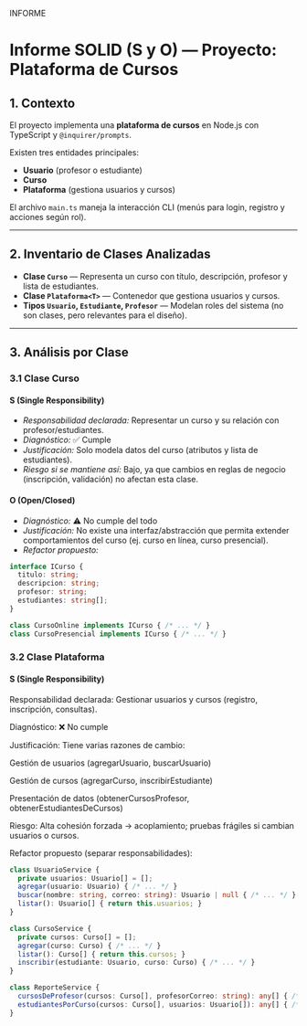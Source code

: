 INFORME 
# Informe SOLID (S y O) — Proyecto: Plataforma de Cursos

## 1. Contexto
El proyecto implementa una **plataforma de cursos** en Node.js con TypeScript y `@inquirer/prompts`.

Existen tres entidades principales:
- **Usuario** (profesor o estudiante)
- **Curso**
- **Plataforma** (gestiona usuarios y cursos)

El archivo `main.ts` maneja la interacción CLI (menús para login, registro y acciones según rol).

---

## 2. Inventario de Clases Analizadas
- **Clase `Curso`** — Representa un curso con título, descripción, profesor y lista de estudiantes.  
- **Clase `Plataforma<T>`** — Contenedor que gestiona usuarios y cursos.  
- **Tipos `Usuario`, `Estudiante`, `Profesor`** — Modelan roles del sistema (no son clases, pero relevantes para el diseño).  

---
## 3. Análisis por Clase

### 3.1 Clase Curso

#### S (Single Responsibility)
- *Responsabilidad declarada:* Representar un curso y su relación con profesor/estudiantes.  
- *Diagnóstico:* ✅ Cumple  
- *Justificación:* Solo modela datos del curso (atributos y lista de estudiantes).  
- *Riesgo si se mantiene así:* Bajo, ya que cambios en reglas de negocio (inscripción, validación) no afectan esta clase.  

#### O (Open/Closed)
- *Diagnóstico:* ⚠️ No cumple del todo  
- *Justificación:* No existe una interfaz/abstracción que permita extender comportamientos del curso (ej. curso en línea, curso presencial).  
- *Refactor propuesto:*

```ts
interface ICurso {
  titulo: string;
  descripcion: string;
  profesor: string;
  estudiantes: string[];
}

class CursoOnline implements ICurso { /* ... */ }
class CursoPresencial implements ICurso { /* ... */ }
```
### 3.2 Clase Plataforma<T>
#### S (Single Responsibility)

Responsabilidad declarada: Gestionar usuarios y cursos (registro, inscripción, consultas).

Diagnóstico: ❌ No cumple

Justificación: Tiene varias razones de cambio:

Gestión de usuarios (agregarUsuario, buscarUsuario)

Gestión de cursos (agregarCurso, inscribirEstudiante)

Presentación de datos (obtenerCursosProfesor, obtenerEstudiantesDeCursos)

Riesgo: Alta cohesión forzada → acoplamiento; pruebas frágiles si cambian usuarios o cursos.

Refactor propuesto (separar responsabilidades):
```ts
class UsuarioService {
  private usuarios: Usuario[] = [];
  agregar(usuario: Usuario) { /* ... */ }
  buscar(nombre: string, correo: string): Usuario | null { /* ... */ }
  listar(): Usuario[] { return this.usuarios; }
}

class CursoService {
  private cursos: Curso[] = [];
  agregar(curso: Curso) { /* ... */ }
  listar(): Curso[] { return this.cursos; }
  inscribir(estudiante: Usuario, curso: Curso) { /* ... */ }
}

class ReporteService {
  cursosDeProfesor(cursos: Curso[], profesorCorreo: string): any[] { /* ... */ }
  estudiantesPorCurso(cursos: Curso[], usuarios: Usuario[]): any[] { /* ... */ }
}
```
